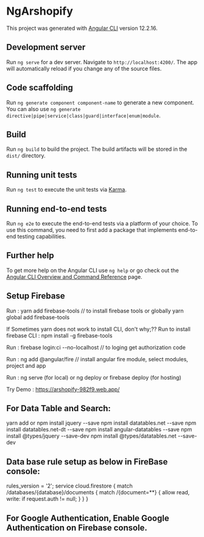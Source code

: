 # NgArshopify

This project was generated with [Angular CLI](https://github.com/angular/angular-cli) version 12.2.16.

## Development server

Run `ng serve` for a dev server. Navigate to `http://localhost:4200/`. The app will automatically reload if you change any of the source files.

## Code scaffolding

Run `ng generate component component-name` to generate a new component. You can also use `ng generate directive|pipe|service|class|guard|interface|enum|module`.

## Build

Run `ng build` to build the project. The build artifacts will be stored in the `dist/` directory.

## Running unit tests

Run `ng test` to execute the unit tests via [Karma](https://karma-runner.github.io).

## Running end-to-end tests

Run `ng e2e` to execute the end-to-end tests via a platform of your choice. To use this command, you need to first add a package that implements end-to-end testing capabilities.

## Further help

To get more help on the Angular CLI use `ng help` or go check out the [Angular CLI Overview and Command Reference](https://angular.io/cli) page.


## Setup Firebase 

Run : yarn add firebase-tools // to install firebase tools  or globally yarn global add firebase-tools 

If Sometimes yarn does not work to install CLI, don't why;??
Run to install firebase CLI : npm install -g firebase-tools

Run : firebase login:ci --no-localhost // to loging get authorization code 

Run :  ng add @angular/fire // install angular fire module, select modules, project and app

Run : ng serve (for local) or ng deploy or firebase deploy (for hosting)

Try Demo : https://arshopify-982f9.web.app/


## For Data Table and Search:
yarn add or 
npm install jquery --save
npm install datatables.net --save
npm install datatables.net-dt --save
npm install angular-datatables --save
npm install @types/jquery --save-dev
npm install @types/datatables.net --save-dev



## Data base rule setup as below in FireBase console: 

rules_version = '2';
service cloud.firestore {
  match /databases/{database}/documents {
    match /{document=**} {
      allow read, write: if request.auth != null;
    }
  }
}

## For Google Authentication, Enable Google Authentication on Firebase console.